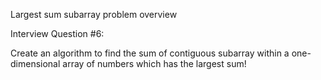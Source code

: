 Largest sum subarray problem overview

Interview Question #6:

Create an algorithm to find the sum of contiguous subarray within a one-dimensional array of numbers which has the largest sum!